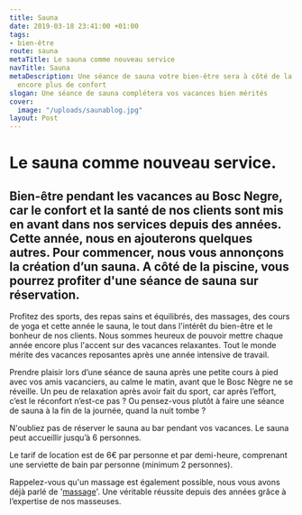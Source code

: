 ```yaml
---
title: Sauna
date: 2019-03-18 23:41:00 +01:00
tags:
- bien-être
route: sauna
metaTitle: Le sauna comme nouveau service
navTitle: Sauna
metaDescription: Une séance de sauna votre bien-être sera à côté de la piscine pour
  encore plus de confort
slogan: Une séance de sauna complétera vos vacances bien mérités
cover:
  image: "/uploads/saunablog.jpg"
layout: Post
---
```


# Le sauna comme nouveau service.

## Bien-être pendant les vacances au Bosc Negre, car le confort et la santé de nos clients sont mis en avant dans nos services depuis des années. Cette année, nous en ajouterons quelques autres. Pour commencer, nous vous annonçons la création d’un sauna. A côté de la piscine, vous pourrez profiter d'une séance de sauna sur réservation.

Profitez des sports, des repas sains et équilibrés, des massages, des cours de yoga et cette année le sauna, le tout dans l'intérêt du bien-être et le bonheur de nos clients. Nous sommes heureux de pouvoir mettre chaque année encore plus l'accent sur des vacances relaxantes. Tout le monde mérite des vacances reposantes après une année intensive de travail.

Prendre plaisir lors d’une séance de sauna après une petite cours à pied avec vos amis vacanciers, au calme le matin, avant que le Bosc Nègre ne se réveille. Un peu de relaxation après avoir fait du sport, car après l’effort, c’est le réconfort n’est-ce pas ?
Ou pensez-vous plutôt à faire une séance de sauna à la fin de la journée, quand la nuit tombe ?

N'oubliez pas de réserver le sauna au bar pendant vos vacances. Le sauna peut accueillir jusqu’à 6 personnes.

Le tarif de location est de 6€ par personne et par demi-heure, comprenant une serviette de bain par personne (minimum 2 personnes).

Rappelez-vous qu'un massage est également possible, nous vous avons déjà parlé de '[massage](/massage/)'. Une véritable réussite depuis des années grâce à l’expertise de nos masseuses.
